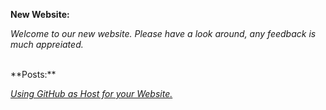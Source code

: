 **New Website:**

*Welcome to our new website. Please have a look around, any feedback is much appreiated.*

<br/>
**Posts:**

*[Using GitHub as Host for your Website.](using-github-as-host-for-your-website.html)*
